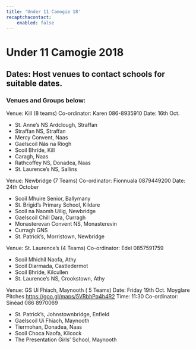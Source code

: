 ```yaml
---
title: 'Under 11 Camogie 18'
recaptchacontact:
    enabled: false
---
```


# Under 11 Camogie 2018 #
## Dates: Host venues to contact schools for suitable dates. ##
### Venues and Groups below: ###

Venue: Kill (8 teams)
Co-ordinator: Karen 086-8935910
Date: 16th Oct.
* St. Anne’s NS Ardclough, Straffan
* Straffan NS, Straffan
* Mercy Convent, Naas
* Gaelscoil Nás na Ríogh
* Scoil Bhríde, Kill
* Caragh, Naas
* Rathcoffey NS, Donadea, Naas
* St. Laurence’s NS, Sallins


Venue: Newbridge (7 Teams)
Co-ordinator: Fionnuala 0879449200
Date: 24th October
* Scoil Mhuire Senior, Ballymany
* St. Brigid’s Primary School, Kildare
* Scoil na Naomh Uilig, Newbridge
* Gaelscoil Chill Dara, Curragh
* Monasterevan Convent NS, Monasterevin
* Curragh GNS
* St. Patrick’s, Morristown, Newbridge



Venue: St. Laurence’s (4 Teams)
Co-ordinator: Edel 0857591759
* Scoil Mhichíl Naofa, Athy
* Scoil Diarmada, Castledermot
* Scoil Bhríde, Kilcullen
* St. Laurence’s NS, Crookstown, Athy


Venue: GS Uí Fhiach, Maynooth ( 5 Teams)
Date: Friday 19th Oct. Moyglare Pitches https://goo.gl/maps/5VRbhPq4h4R2
Time: 11:30
Co-ordinator: Sinéad 086 8970069
* St. Patrick’s, Johnstownbridge, Enfield
* Gaelscoil Ui Fhiach, Maynooth
* Tiermohan, Donadea, Naas
* Scoil Choca Naofa, Kilcock
* The Presentation Girls’ School, Maynooth